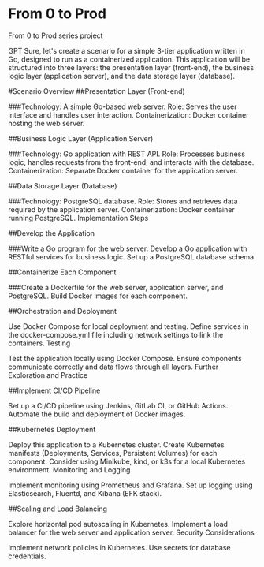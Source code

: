 # From 0 to Prod
From 0 to Prod series project


GPT
Sure, let's create a scenario for a simple 3-tier application written in Go, designed to run as a containerized application. This application will be structured into three layers: the presentation layer (front-end), the business logic layer (application server), and the data storage layer (database).

#Scenario Overview
##Presentation Layer (Front-end)

###Technology: A simple Go-based web server.
Role: Serves the user interface and handles user interaction.
Containerization: Docker container hosting the web server.

##Business Logic Layer (Application Server)

###Technology: Go application with REST API.
Role: Processes business logic, handles requests from the front-end, and interacts with the database.
Containerization: Separate Docker container for the application server.

##Data Storage Layer (Database)

###Technology: PostgreSQL database.
Role: Stores and retrieves data required by the application server.
Containerization: Docker container running PostgreSQL.
Implementation Steps

##Develop the Application

###Write a Go program for the web server.
Develop a Go application with RESTful services for business logic.
Set up a PostgreSQL database schema.

##Containerize Each Component

###Create a Dockerfile for the web server, application server, and PostgreSQL.
Build Docker images for each component.

##Orchestration and Deployment

Use Docker Compose for local deployment and testing.
Define services in the docker-compose.yml file including network settings to link the containers.
Testing

Test the application locally using Docker Compose.
Ensure components communicate correctly and data flows through all layers.
Further Exploration and Practice

##Implement CI/CD Pipeline

Set up a CI/CD pipeline using Jenkins, GitLab CI, or GitHub Actions.
Automate the build and deployment of Docker images.

##Kubernetes Deployment

Deploy this application to a Kubernetes cluster.
Create Kubernetes manifests (Deployments, Services, Persistent Volumes) for each component.
Consider using Minikube, kind, or k3s for a local Kubernetes environment.
Monitoring and Logging

Implement monitoring using Prometheus and Grafana.
Set up logging using Elasticsearch, Fluentd, and Kibana (EFK stack).

##Scaling and Load Balancing

Explore horizontal pod autoscaling in Kubernetes.
Implement a load balancer for the web server and application server.
Security Considerations

Implement network policies in Kubernetes.
Use secrets for database credentials.

